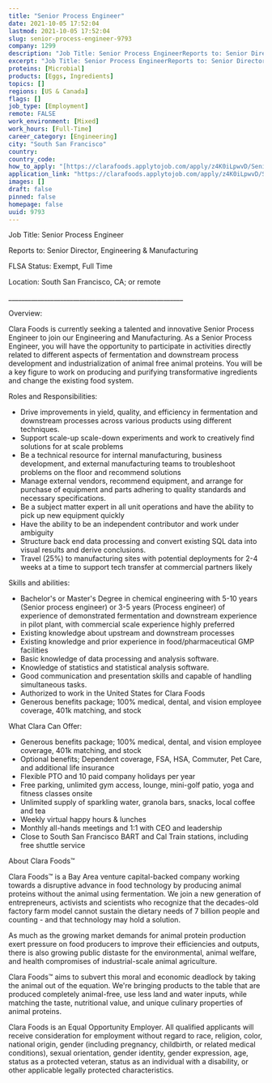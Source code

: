 ```yaml
---
title: "Senior Process Engineer"
date: 2021-10-05 17:52:04
lastmod: 2021-10-05 17:52:04
slug: senior-process-engineer-9793
company: 1299
description: "Job Title: Senior Process EngineerReports to: Senior Director, Engineering & ManufacturingFLSA Status: Exempt, Full TimeLocation: South San Francisco, CA; or remote______________________________________________________Overview:"
excerpt: "Job Title: Senior Process EngineerReports to: Senior Director, Engineering & ManufacturingFLSA Status: Exempt, Full TimeLocation: South San Francisco, CA; or remote______________________________________________________Overview:"
proteins: [Microbial]
products: [Eggs, Ingredients]
topics: []
regions: [US & Canada]
flags: []
job_type: [Employment]
remote: FALSE
work_environment: [Mixed]
work_hours: [Full-Time]
career_category: [Engineering]
city: "South San Francisco"
country: 
country_code: 
how_to_apply: "[https://clarafoods.applytojob.com/apply/z4K0iLpwvD/Senior-Process-Engin...](https://clarafoods.applytojob.com/apply/z4K0iLpwvD/Senior-Process-Engineer)"
application_link: "https://clarafoods.applytojob.com/apply/z4K0iLpwvD/Senior-Process-Engineer"
images: []
draft: false
pinned: false
homepage: false
uuid: 9793
---
```

Job Title: Senior Process Engineer

Reports to: Senior Director, Engineering & Manufacturing

FLSA Status: Exempt, Full Time

Location: South San Francisco, CA; or remote

\_\_\_\_\_\_\_\_\_\_\_\_\_\_\_\_\_\_\_\_\_\_\_\_\_\_\_\_\_\_\_\_\_\_\_\_\_\_\_\_\_\_\_\_\_\_\_\_\_\_\_\_\_\_

Overview:

Clara Foods is currently seeking a talented and innovative Senior
Process Engineer to join our Engineering and Manufacturing. As a Senior
Process Engineer, you will have the opportunity to participate in
activities directly related to different aspects of fermentation and
downstream process development and industrialization of animal free
animal proteins. You will be a key figure to work on producing and
purifying transformative ingredients and change the existing food
system.

Roles and Responsibilities:

-   Drive improvements in yield, quality, and efficiency in fermentation
    and downstream processes across various products using different
    techniques.
-   Support scale-up scale-down experiments and work to creatively find
    solutions for at scale problems
-   Be a technical resource for internal manufacturing, business
    development, and external manufacturing teams to troubleshoot
    problems on the floor and recommend solutions
-   Manage external vendors, recommend equipment, and arrange for
    purchase of equipment and parts adhering to quality standards and
    necessary specifications.
-   Be a subject matter expert in all unit operations and have the
    ability to pick up new equipment quickly
-   Have the ability to be an independent contributor and work under
    ambiguity
-   Structure back end data processing and convert existing SQL data
    into visual results and derive conclusions.
-   Travel (25%) to manufacturing sites with potential deployments for
    2-4 weeks at a time to support tech transfer at commercial partners
    likely

Skills and abilities:

-   Bachelor's or Master\'s Degree in chemical engineering with 5-10
    years (Senior process engineer) or 3-5 years (Process engineer) of
    experience of demonstrated fermentation and downstream experience in
    pilot plant, with commercial scale experience highly preferred
-   Existing knowledge about upstream and downstream processes 
-   Existing knowledge and prior experience in food/pharmaceutical GMP
    facilities
-   Basic knowledge of data processing and analysis software.
-   Knowledge of statistics and statistical analysis software. 
-   Good communication and presentation skills and capable of handling
    simultaneous tasks.
-   Authorized to work in the United States for Clara Foods
-   Generous benefits package; 100% medical, dental, and vision employee
    coverage, 401k matching, and stock

What Clara Can Offer:

-   Generous benefits package; 100% medical, dental, and vision employee
    coverage, 401k matching, and stock
-   Optional benefits; Dependent coverage, FSA, HSA, Commuter, Pet Care,
    and additional life insurance
-   Flexible PTO and 10 paid company holidays per year
-   Free parking, unlimited gym access, lounge, mini-golf patio, yoga
    and fitness classes onsite 
-   Unlimited supply of sparkling water, granola bars, snacks, local
    coffee and tea
-   Weekly virtual happy hours & lunches
-   Monthly all-hands meetings and 1:1 with CEO and leadership
-   Close to South San Francisco BART and Cal Train stations, including
    free shuttle service

About Clara Foods™

Clara Foods™ is a Bay Area venture capital-backed company working
towards a disruptive advance in food technology by producing animal
proteins without the animal using fermentation. We join a new generation
of entrepreneurs, activists and scientists who recognize that the
decades-old factory farm model cannot sustain the dietary needs of 7
billion people and counting - and that technology may hold a solution. 

As much as the growing market demands for animal protein production
exert pressure on food producers to improve their efficiencies and
outputs, there is also growing public distaste for the environmental,
animal welfare, and health compromises of industrial-scale animal
agriculture. 

Clara Foods™ aims to subvert this moral and economic deadlock by taking
the animal out of the equation. We're bringing products to the table
that are produced completely animal-free, use less land and water
inputs, while matching the taste, nutritional value, and unique culinary
properties of animal proteins.

Clara Foods is an Equal Opportunity Employer. All qualified applicants
will receive consideration for employment without regard to race,
religion, color, national origin, gender (including pregnancy,
childbirth, or related medical conditions), sexual orientation, gender
identity, gender expression, age, status as a protected veteran, status
as an individual with a disability, or other applicable legally
protected characteristics.
